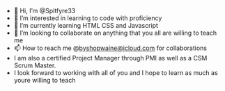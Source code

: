 - 👋 Hi, I’m @Spitfyre33
- 👀 I’m interested in learning to code with proficiency 
- 🌱 I’m currently learning HTML CSS and Javascript
- 💞️ I’m looking to collaborate on anything that you all are willing to teach me
- 📫 How to reach me @byshopwaine@icloud.com for collaborations
- I am also a certified Project Manager through PMI as well as a CSM Scrum Master.
- I look forward to working with all of you and I hope to learn as much as youre willing to teach

<!---
Spitfyre33/Spitfyre33 is a ✨ special ✨ repository because its `README.md` (this file) appears on your GitHub profile.
You can click the Preview link to take a look at your changes.
--->
